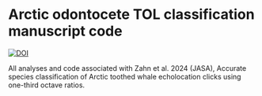# Arctic odontocete TOL classification manuscript code

[![DOI](https://zenodo.org/badge/758224536.svg)](https://zenodo.org/doi/10.5281/zenodo.10668628)

All analyses and code associated with Zahn et al. 2024 (JASA), Accurate species classification of Arctic toothed whale echolocation clicks using one-third octave ratios.
